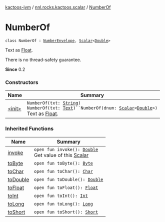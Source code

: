 [kactoos-jvm](../../index.md) / [nnl.rocks.kactoos.scalar](../index.md) / [NumberOf](./index.md)

# NumberOf

`class NumberOf : `[`NumberEnvelope`](../-number-envelope/index.md)`, `[`Scalar`](../../nnl.rocks.kactoos/-scalar/index.md)`<`[`Double`](https://kotlinlang.org/api/latest/jvm/stdlib/kotlin/-double/index.html)`>`

Text as [Float](https://kotlinlang.org/api/latest/jvm/stdlib/kotlin/-float/index.html).

There is no thread-safety guarantee.

**Since**
0.2

### Constructors

| Name | Summary |
|---|---|
| [&lt;init&gt;](-init-.md) | `NumberOf(txt: `[`String`](https://kotlinlang.org/api/latest/jvm/stdlib/kotlin/-string/index.html)`)`<br>`NumberOf(txt: `[`Text`](../../nnl.rocks.kactoos/-text/index.md)`)``NumberOf(dnum: `[`Scalar`](../../nnl.rocks.kactoos/-scalar/index.md)`<`[`Double`](https://kotlinlang.org/api/latest/jvm/stdlib/kotlin/-double/index.html)`>)`<br>Text as [Float](https://kotlinlang.org/api/latest/jvm/stdlib/kotlin/-float/index.html). |

### Inherited Functions

| Name | Summary |
|---|---|
| [invoke](../-number-envelope/invoke.md) | `open fun invoke(): `[`Double`](https://kotlinlang.org/api/latest/jvm/stdlib/kotlin/-double/index.html)<br>Get value of this [Scalar](../../nnl.rocks.kactoos/-scalar/index.md) |
| [toByte](../-number-envelope/to-byte.md) | `open fun toByte(): `[`Byte`](https://kotlinlang.org/api/latest/jvm/stdlib/kotlin/-byte/index.html) |
| [toChar](../-number-envelope/to-char.md) | `open fun toChar(): `[`Char`](https://kotlinlang.org/api/latest/jvm/stdlib/kotlin/-char/index.html) |
| [toDouble](../-number-envelope/to-double.md) | `open fun toDouble(): `[`Double`](https://kotlinlang.org/api/latest/jvm/stdlib/kotlin/-double/index.html) |
| [toFloat](../-number-envelope/to-float.md) | `open fun toFloat(): `[`Float`](https://kotlinlang.org/api/latest/jvm/stdlib/kotlin/-float/index.html) |
| [toInt](../-number-envelope/to-int.md) | `open fun toInt(): `[`Int`](https://kotlinlang.org/api/latest/jvm/stdlib/kotlin/-int/index.html) |
| [toLong](../-number-envelope/to-long.md) | `open fun toLong(): `[`Long`](https://kotlinlang.org/api/latest/jvm/stdlib/kotlin/-long/index.html) |
| [toShort](../-number-envelope/to-short.md) | `open fun toShort(): `[`Short`](https://kotlinlang.org/api/latest/jvm/stdlib/kotlin/-short/index.html) |
